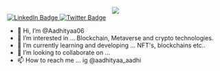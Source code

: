 <div id="header" align="center">
  <img src="https://media.giphy.com/media/qgQUggAC3Pfv687qPC/giphy.gif"/>
</div>

<div id="badges">
  <a href="https://www.linkedin.com/in/aadhi06/">
    <img src="https://img.shields.io/badge/LinkedIn-blue?style=for-the-badge&logo=linkedin&logoColor=white" alt="LinkedIn Badge"/>
  </a>
  <a href="your-twitter-URL">
    <img src="https://img.shields.io/badge/Twitter-blue?style=for-the-badge&logo=twitter&logoColor=white" alt="Twitter Badge"/>
  </a>
</div>

- 👋 Hi, I’m @Aadhityaa06
- 👀 I’m interested in ... Blockchain, Metaverse and crypto technologies.
- 🌱 I’m currently learning and developing ... NFT's, blockchains etc..
- 💞️ I’m looking to collaborate on ...
- 📫 How to reach me ... ig @aadhityaa_aadhi

<!---
Aadhityaa06/Aadhityaa06 is a ✨ special ✨ repository because its `README.md` (this file) appears on your GitHub profile.
You can click the Preview link to take a look at your changes.
--->

